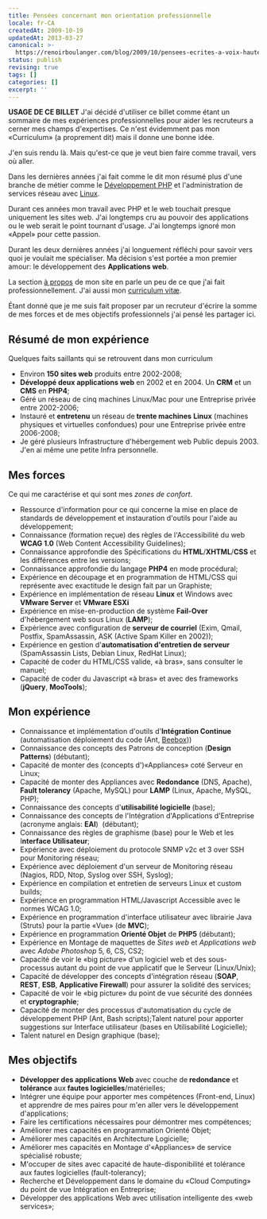 ```yaml
---
title: Pensées concernant mon orientation professionnelle
locale: fr-CA
createdAt: 2009-10-19
updatedAt: 2013-03-27
canonical: >-
  https://renoirboulanger.com/blog/2009/10/pensees-ecrites-a-voix-haute-pour-mon-orientation-professionnelle/
status: publish
revising: true
tags: []
categories: []
excerpt: ''
---
```


<rb-notice-box variant="info" class="my-5">
<strong slot="header">USAGE DE CE BILLET</strong>
J'ai décidé d'utiliser ce billet comme étant un sommaire de mes expériences professionnelles pour aider les recruteurs a cerner mes champs d'expertises.
Ce n'est évidemment pas mon «Curriculum» (a proprement dit) mais il donne une bonne idée.
</rb-notice-box>

J'en suis rendu là. Mais qu'est-ce que je veut bien faire comme travail, vers où aller.

Dans les dernières années j'ai fait comme le dit mon résumé plus d'une branche de métier comme le [Développement PHP](/blog/category/programmation/) et l'administration de services réseau avec [Linux](/blog/tag/linux/).

Durant ces années mon travail avec PHP et le web touchait presque uniquement les sites web. J'ai longtemps cru au pouvoir des applications ou le web serait le point tournant d'usage. J'ai longtemps ignoré mon «Appel» pour cette passion.

Durant les deux dernières années j'ai longuement réfléchi pour savoir vers quoi je voulait me spécialiser. Ma décision s'est portée a mon premier amour: le développement des <strong>Applications web</strong>.

La section [à propos](/about/) de mon site en parle un peu de ce que j'ai fait professionnellement. J'ai aussi mon [curriculum vitæ](/resume/as-code/).

Étant donné que je me suis fait proposer par un recruteur d'écrire la somme de mes forces et de mes objectifs professionnels j'ai pensé les partager ici.


## Résumé de mon expérience

Quelques faits saillants qui se retrouvent dans mon curriculum
<ul>
	<li>Environ <strong>150 sites web</strong> produits entre 2002-2008;</li>
	<li><strong>Développé deux applications web</strong> en 2002 et en 2004. Un <strong>CRM</strong> et un <strong>CMS</strong> en <strong>PHP4</strong>;</li>
	<li>Géré un réseau de cinq machines Linux/Mac pour une Entreprise privée entre 2002-2006;</li>
	<li>Instauré et <strong>entretenu</strong> un réseau de<strong> trente machines</strong> <strong>Linux</strong> (machines physiques et virtuelles confondues) pour une Entreprise privée entre 2006-2008;</li>
   <li>Je géré plusieurs Infrastructure d'hébergement web Public depuis 2003. J'en ai même une petite Infra personnelle.</li>
</ul>


## Mes forces

Ce qui me caractérise et qui sont mes <em>zones de confort</em>.
<ul>
	<li>Ressource d'information pour ce qui concerne la mise en place de standards de développement et instauration d'outils pour l'aide au développement;</li>
	<li>Connaissance (formation reçue) des règles de l'Accessibilité du web <strong>WCAG 1.0</strong> (Web Content Accessibility Guidelines);</li>
	<li>Connaissance approfondie des Spécifications du <strong>HTML</strong>/<strong>XHTML</strong>/<strong>CSS</strong> et les différences entre les versions;</li>
	<li>Connaissance approfondie du langage <strong>PHP4</strong> en mode procédural;</li>
	<li>Expérience en découpage et en programmation de HTML/CSS qui représente avec exactitude le design fait par un Graphiste;</li>
	<li>Expérience en implémentation de réseau <strong>Linux</strong> et Windows avec <strong>VMware Server</strong> et <strong>VMware ESXi</strong></li>
	<li>Expérience en mise-en-production de système <strong>Fail-Over</strong> d'hébergement web sous Linux (<strong>LAMP</strong>);</li>
	<li>Expérience avec configuration de <strong>serveur de courriel</strong> (Exim, Qmail, Postfix, SpamAssassin, ASK (Active Spam Killer en 2002));</li>
	<li>Expérience en gestion d'<strong>automatisation d'entretien de serveur</strong> (SpamAssassin Lists, Debian Linux, RedHat Linux);</li>
	<li>Capacité de coder du HTML/CSS valide, «à bras», sans consulter le manuel;</li>
	<li>Capacité de coder du Javascript «à bras» et avec des frameworks (<strong>jQuery</strong>, <strong>MooTools</strong>);</li>
</ul>


## Mon expérience

<ul>
	<li>Connaissance et implémentation d'outils d'<strong>Intégration Continue</strong> (automatisation déploiement du code (Ant, <a href="http://www.beebox.ca/">Beebox</a>))</li>
	<li>Connaissance des concepts des Patrons de conception (<strong>Design Patterns</strong>) (débutant);</li>
	<li>Capacité de monter des (concepts d')«Appliances» coté Serveur en Linux;</li>
	<li>Capacité de monter des Appliances avec <strong>Redondance</strong> (DNS, Apache), <strong>Fault tolerancy</strong> (Apache, MySQL) pour <strong>LAMP</strong> (Linux, Apache, MySQL, PHP);</li>
	<li>Connaissance des concepts d'<strong>utilisabilité logicielle </strong>(base);</li>
	<li>Connaissance des concepts de l'Intégration d'Applications d'Entreprise (acronyme anglais: <strong>EAI</strong>)  (débutant);</li>
	<li>Connaissance des règles de graphisme (base) pour le Web et les I<strong>nterface Utilisateur</strong>;</li>
	<li>Expérience avec déploiement du protocole SNMP v2c et 3 over SSH pour Monitoring réseau;</li>
	<li>Expérience avec déploiement d'un serveur de Monitoring réseau (Nagios, RDD, Ntop, Syslog over SSH, Syslog);</li>
	<li>Expérience en compilation et entretien de serveurs Linux et custom builds;</li>
	<li>Expérience en programmation  HTML/Javascript Accessible avec le normes WCAG 1.0;</li>
	<li>Expérience en programmation d'interface utilisateur avec librairie Java (Struts) pour la partie «Vue» (de <strong>MVC</strong>);</li>
	<li>Expérience en programmation <strong>Orienté Objet</strong> de <strong>PHP5</strong> (débutant);</li>
	<li>Expérience en Montage de maquettes de <em>Sites web </em>et <em>Applications web</em> avec <em>Adobe Photoshop</em> 5, 6, CS, CS2;</li>
	<li>Capacité de voir le «big picture» d'un logiciel web et des sous-processus autant du point de vue applicatif que le Serveur (Linux/Unix);</li>
	<li>Capacité de développer des concepts d'intégration réseau (<strong>SOAP</strong>, <strong>REST</strong>, <strong>ESB</strong>, <strong>Applicative Firewall</strong>) pour assurer la solidité des services;</li>
	<li>Capacité de voir le «big picture» du point de vue sécurité des données et <strong>cryptographie</strong>;</li>
	<li>Capacité de monter des processus d'automatisation du cycle de développement PHP (Ant, Bash scripts);Talent naturel pour apporter suggestions sur Interface utilisateur (bases en Utilisabilité Logicielle);</li>
	<li>Talent naturel en Design graphique (base);</li>
</ul>


## Mes objectifs

<ul>
	<li><strong>Développer des applications </strong><strong>Web </strong>avec couche de<strong> redondance</strong> et <strong>tolérance </strong>aux<strong> fautes logicielles</strong>/matérielles;</li>
	<li>Intégrer une équipe pour apporter mes compétences (Front-end, Linux) et apprendre de mes paires pour m'en aller vers le développement d'applications;</li>
	<li>Faire les certifications nécessaires pour démontrer mes compétences;</li>
	<li>Améliorer mes capacités en programmation Orienté Objet;</li>
	<li>Améliorer mes capacités en Architecture Logicielle;</li>
	<li>Améliorer mes capacités en Montage d'«Appliances» de service spécialisé robuste;</li>
	<li>M'occuper de sites avec capacité de haute-disponibilité et tolérance aux fautes logicielles (fault-tolerancy);</li>
	<li>Recherche et Développement dans le domaine du «Cloud Computing» du point de vue Intégration en Entreprise;</li>
	<li>Développer des applications Web avec utilisation intelligente des «web services»;</li>
</ul>
